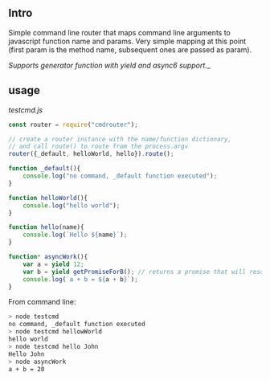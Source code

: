 ## Intro

Simple command line router that maps command line arguments to javascript function name and params. Very simple mapping at this point (first param is the method name, subsequent ones are passed as param). 

_Supports  generator function with yield and async6 support.__

## usage

_testcmd.js_
```js
const router = require("cmdrouter");

// create a router instance with the name/function dictionary, 
// and call route() to route from the process.argv
router({_default, helloWorld, hello}).route();

function _default(){
    console.log("no command, _default function executed");
}

function helloWorld(){
    console.log("hello world");
}

function hello(name){
    console.log(`Hello ${name}`);
}

function* asyncWork(){
    var a = yield 12;
    var b = yield getPromiseForB(); // returns a promise that will resolve with 8.
    console.log(`a + b = ${a + b}`);
}
```

From command line: 

```sh
> node testcmd
no command, _default function executed
> node testcmd hellowWorld
hello world
> node testcmd hello John
Hello John
> node asyncWork
a + b = 20
```

